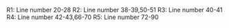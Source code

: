 
R1: Line number 20-28
R2: Line number 38-39,50-51
R3: Line number 40-41
R4: Line number 42-43,66-70
R5: Line number 72-90